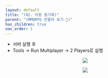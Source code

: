 ```yaml
---
layout: default
title: "(02. 이동 동기화)"
parent: "(MMORPG 만들어 보기 🤩)"
has_children: true
nav_order: 1
---
```


* 서버 실행 후
* Tools -> Run Multiplayer -> 2 Players로 실행

<p align="center">
  <img src="https://taehyungs-programming-blog.github.io/blog/assets/images/letsMakeMmo/part2/lmmo-p2-0-1.png"/>
</p>

<p align="center">
  <img src="https://taehyungs-programming-blog.github.io/blog/assets/images/letsMakeMmo/part2/lmmo-p2-0-2.gif"/>
</p>
